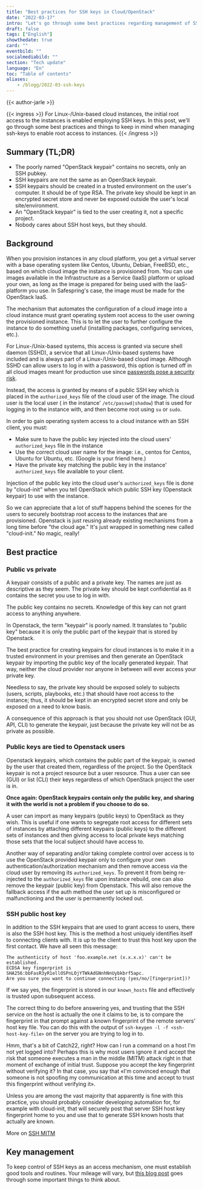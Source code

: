 ```yaml
---
title: "Best practices for SSH keys in Cloud/OpenStack"
date: "2022-03-17"
intro: "Let's go through some best practices regarding management of SSH keys, and clear up common misunderstandings."
draft: false
tags: ["English"]
showthedate: true
card: ""
eventbild: ""
socialmediabild: ""
section: "Tech update"
language: "En"
toc: "Table of contents"
aliases:
    - /blogg/2022-03-ssh-keys
---
```


{{< author-jarle >}}

{{< ingress >}}
For Linux-/Unix-based cloud instances, the initial root access to the instances is enabled employing SSH keys. In this post, we'll go through some best practices and things to keep in mind when managing ssh-keys to enable root access to instances.
{{< /ingress >}}

## Summary (TL;DR)

* The poorly named "OpenStack keypair" contains no secrets, only an SSH pubkey.
* SSH keypairs are not the same as an OpenStack keypair.
* SSH keypairs should be created in a trusted environment on the user's computer. It should be of type RSA. The private key should be kept in an encrypted secret store and never be exposed outside the user's local site/environment.
* An "OpenStack keypair" is tied to the user creating it, not a specific project.
* Nobody cares about SSH host keys, but they should.

## Background
When you provision instances in any cloud platform, you get a virtual server with a base operating system like Centos, Ubuntu, Debian, FreeBSD, etc., based on which cloud image the instance is provisioned from. You can use images available in the Infrastructure as a Service (IaaS) platform or upload your own, as long as the image is prepared for being used with the IaaS-platform you use. In Safespring's case, the image must be made for the OpenStack IaaS.

The mechanism that automates the configuration of a cloud image into a cloud instance must grant operating system root access to the user owning the provisioned instance. This is to let the user to further configure the instance to do something useful (installing packages, configuring services, etc.).

For Linux-/Unix-based systems, this access is granted via secure shell daemon (SSHD), a service that all Linux-/Unix-based systems have included and is always part of a Linux-/Unix-based cloud image. Although SSHD can allow users to log in with a password, this option is turned off in all cloud images meant for production use since [passwords pose a security risk][sshpw].

[sshpw]:https://blog.runcloud.io/why-authentication-using-ssh-public-key-is-better-than-using-password-and-how-do-they-work/

Instead, the access is granted by means of a public SSH key which is placed in the `authorized_keys` file of the cloud user of the image. The cloud user is the local user ( in the instance'  `/etc/passwd|shadow`) that is used for logging in to the instance with, and then become root using `su` or `sudo`.

In order to gain operating system access to a cloud instance with an SSH client, you must:

* Make sure to have the public key injected into the cloud users' `authorized_keys` file in the instance
* Use the correct cloud user name for the image: i.e., centos for Centos, Ubuntu for Ubuntu, etc. (Google is your friend here.)
* Have the private key matching the public key in the instance' `authorized_keys` file available to your client.

Injection of the public key into the cloud user's `authorized_keys` file is done by "cloud-init" when you tell OpenStack which public SSH key (Openstack keypair) to use with the instance.

So we can appreciate that a lot of stuff happens behind the scenes for the users to securely bootstrap root access to the instances that are provisioned. Openstack is just reusing already existing mechanisms from a long time before "the cloud age." It's just wrapped in something new called "cloud-init." No magic, really!

## Best practice

### Public vs private
A keypair consists of a public and a private key. The names are just as descriptive as they seem. The private key should be kept confidential as it contains the secret you use to log in with.

The public key contains no secrets. Knowledge of this key can not grant access to anything anywhere.

In Openstack, the term "keypair" is poorly named. It translates to "public key" because it is only the public part of the keypair that is stored by Openstack.

The best practice for creating keypairs for cloud instances is to make it in a trusted environment in your premises and then generate an OpenStack keypair by importing the public key of the locally generated keypair. That way, neither the cloud provider nor anyone in between will ever access your private key.

Needless to say, the private key should be exposed solely to subjects (users, scripts, playbooks, etc.) that should have root access to the instance; thus, it should be kept in an encrypted secret store and only be exposed on a need to know basis.

A consequence of this approach is that you should not use OpenStack (GUI, API, CLI) to generate the keypair, just because the private key will not be as private as possible.

### Public keys are tied to Openstack users
Openstack keypairs, which contains the public part of the keypair, is owned by the user that created them, regardless of the project. So the OpenStack keypair is not a project resource but a user resource. Thus a user can see (GUI) or list (CLI) their keys regardless of which OpenStack project the user is in.

**Once again: OpenStack keypairs contain only the public key, and sharing it with the world is not a problem if you choose to do so.**

A user can import as many keypairs (public keys) to OpenStack as they wish. This is useful if one wants to segregate root access for different sets of instances by attaching different keypairs (public keys) to the different sets of instances and then giving access to local private keys matching those sets that the local subject should have access to.

Another way of separating and/or taking complete control over access is to use the OpenStack provided keypair only to configure your own authentication/authorization mechanism and then remove access via the cloud user by removing its `authorized_keys`. To prevent it from being re-injected to the `authorized_keys` file upon instance rebuild, one can also remove the keypair (public key) from Openstack. This will also remove the fallback access if the auth method the user set up is misconfigured or malfunctioning and the user is permanently locked out.

### SSH public host key
In addition to the SSH keypairs that are used to grant access to users, there is also the SSH host key. This is the method a host uniquely identifies itself to connecting clients with. It is up to the client to trust this host key upon the first contact. We have all seen this message:

```
The authenticity of host 'foo.example.net (x.x.x.x)' can't be established.
ECDSA key fingerprint is SHA256:bbFasR3yR1ellOSPnLOjYTWkAdGNnhNnUybkbrf5apc.
Are you sure you want to continue connecting (yes/no/[fingerprint])?
```

If we say yes, the fingerprint is stored in our `known_hosts` file and effectively is trusted upon subsequent access.

The correct thing to do before answering yes, and trusting that the SSH service on the host is actually the one it claims to be, is to compare the fingerprint in that prompt against a known fingerprint of the remote servers' host key file. You can do this with the output of `ssh-keygen -l -f <ssh-host-key-file>` on the server you are trying to log in to.

Hmm, that's a bit of Catch22, right? How can I run a command on a host I'm not yet logged into? Perhaps this is why most users ignore it and accept the risk that someone executes a man in the middle (MITM) attack right in that moment of exchange of initial trust. Suppose you accept the key fingerprint without verifying it? In that case, you say that «I'm convinced enough that someone is not spoofing my communication at this time and accept to trust this fingerprint without verifying it».

Unless you are among the vast majority that apparently is fine with this practice, you should probably consider developing automation for, for example with cloud-init, that will securely post that server SSH host key fingerprint home to you and use that to generate SSH known hosts that actually are known.

More on [SSH MITM][ssh-mitm]

[ssh-mitm]: https://github.com/ssh-mitm/ssh-mitm

## Key management
To keep control of SSH keys as an access mechanism, one must establish good tools and routines. Your mileage will vary, but [this blog post][kmgmt] goes through some important things to think about.

[kmgmt]: https://www.beyondtrust.com/blog/entry/ssh-key-management-overview-6-best-practices

